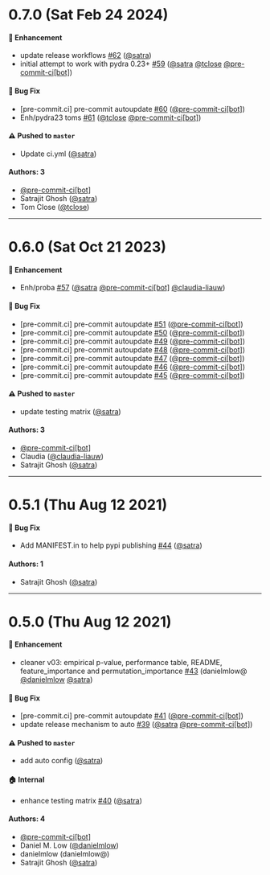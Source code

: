 # 0.7.0 (Sat Feb 24 2024)

#### 🚀 Enhancement

- update release workflows [#62](https://github.com/nipype/pydra-ml/pull/62) ([@satra](https://github.com/satra))
- initial attempt to work with pydra 0.23+ [#59](https://github.com/nipype/pydra-ml/pull/59) ([@satra](https://github.com/satra) [@tclose](https://github.com/tclose) [@pre-commit-ci[bot]](https://github.com/pre-commit-ci[bot]))

#### 🐛 Bug Fix

- [pre-commit.ci] pre-commit autoupdate [#60](https://github.com/nipype/pydra-ml/pull/60) ([@pre-commit-ci[bot]](https://github.com/pre-commit-ci[bot]))
- Enh/pydra23 toms [#61](https://github.com/nipype/pydra-ml/pull/61) ([@tclose](https://github.com/tclose) [@pre-commit-ci[bot]](https://github.com/pre-commit-ci[bot]))

#### ⚠️ Pushed to `master`

- Update ci.yml ([@satra](https://github.com/satra))

#### Authors: 3

- [@pre-commit-ci[bot]](https://github.com/pre-commit-ci[bot])
- Satrajit Ghosh ([@satra](https://github.com/satra))
- Tom Close ([@tclose](https://github.com/tclose))

---

# 0.6.0 (Sat Oct 21 2023)

#### 🚀 Enhancement

- Enh/proba [#57](https://github.com/nipype/pydra-ml/pull/57) ([@satra](https://github.com/satra) [@pre-commit-ci[bot]](https://github.com/pre-commit-ci[bot]) [@claudia-liauw](https://github.com/claudia-liauw))

#### 🐛 Bug Fix

- [pre-commit.ci] pre-commit autoupdate [#51](https://github.com/nipype/pydra-ml/pull/51) ([@pre-commit-ci[bot]](https://github.com/pre-commit-ci[bot]))
- [pre-commit.ci] pre-commit autoupdate [#50](https://github.com/nipype/pydra-ml/pull/50) ([@pre-commit-ci[bot]](https://github.com/pre-commit-ci[bot]))
- [pre-commit.ci] pre-commit autoupdate [#49](https://github.com/nipype/pydra-ml/pull/49) ([@pre-commit-ci[bot]](https://github.com/pre-commit-ci[bot]))
- [pre-commit.ci] pre-commit autoupdate [#48](https://github.com/nipype/pydra-ml/pull/48) ([@pre-commit-ci[bot]](https://github.com/pre-commit-ci[bot]))
- [pre-commit.ci] pre-commit autoupdate [#47](https://github.com/nipype/pydra-ml/pull/47) ([@pre-commit-ci[bot]](https://github.com/pre-commit-ci[bot]))
- [pre-commit.ci] pre-commit autoupdate [#46](https://github.com/nipype/pydra-ml/pull/46) ([@pre-commit-ci[bot]](https://github.com/pre-commit-ci[bot]))
- [pre-commit.ci] pre-commit autoupdate [#45](https://github.com/nipype/pydra-ml/pull/45) ([@pre-commit-ci[bot]](https://github.com/pre-commit-ci[bot]))

#### ⚠️ Pushed to `master`

- update testing matrix ([@satra](https://github.com/satra))

#### Authors: 3

- [@pre-commit-ci[bot]](https://github.com/pre-commit-ci[bot])
- Claudia ([@claudia-liauw](https://github.com/claudia-liauw))
- Satrajit Ghosh ([@satra](https://github.com/satra))

---

# 0.5.1 (Thu Aug 12 2021)

#### 🐛 Bug Fix

- Add MANIFEST.in to help pypi publishing [#44](https://github.com/nipype/pydra-ml/pull/44) ([@satra](https://github.com/satra))

#### Authors: 1

- Satrajit Ghosh ([@satra](https://github.com/satra))

---

# 0.5.0 (Thu Aug 12 2021)

#### 🚀 Enhancement

- cleaner v03: empirical p-value, performance table, README, feature_importance and permutation_importance [#43](https://github.com/nipype/pydra-ml/pull/43) (danielmlow@ [@danielmlow](https://github.com/danielmlow) [@satra](https://github.com/satra))

#### 🐛 Bug Fix

- [pre-commit.ci] pre-commit autoupdate [#41](https://github.com/nipype/pydra-ml/pull/41) ([@pre-commit-ci[bot]](https://github.com/pre-commit-ci[bot]))
- update release mechanism to auto [#39](https://github.com/nipype/pydra-ml/pull/39) ([@satra](https://github.com/satra) [@pre-commit-ci[bot]](https://github.com/pre-commit-ci[bot]))

#### ⚠️ Pushed to `master`

- add auto config ([@satra](https://github.com/satra))

#### 🏠 Internal

- enhance testing matrix [#40](https://github.com/nipype/pydra-ml/pull/40) ([@satra](https://github.com/satra))

#### Authors: 4

- [@pre-commit-ci[bot]](https://github.com/pre-commit-ci[bot])
- Daniel M. Low ([@danielmlow](https://github.com/danielmlow))
- danielmlow (danielmlow@)
- Satrajit Ghosh ([@satra](https://github.com/satra))
